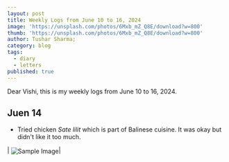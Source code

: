 ```yaml
---
layout: post
title: Weekly Logs from June 10 to 16, 2024
image: 'https://unsplash.com/photos/6Mxb_mZ_Q8E/download?w=800'
thumb: 'https://unsplash.com/photos/6Mxb_mZ_Q8E/download?w=800'
author: Tushar Sharma;
category: blog
tags:
  - diary
  - letters
published: true
---
```


Dear Vishi, this is my weekly logs from June 10 to 16, 2024.<!-- truncate_here -->

## Juen 14

* Tried chicken *Sate lilit* which is part of Balinese cuisine. It was okay but didn't like it too much.

| <img align="center"  loading="lazy" src="https://miro.medium.com/v2/resize:fit:1400/format:webp/1*GH0JX3MsZwzJhEng4pCqww.jpeg" alt="Sample Image" />|
